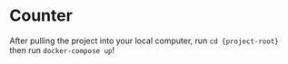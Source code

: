 # Counter

After pulling the project into your local computer, run `cd {project-root}` then run `docker-compose up`!
